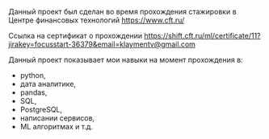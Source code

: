 Данный проект был сделан во время прохождения стажировки в Центре финансовых технологий https://www.cft.ru/

Ссылка на сертификат о прохождении https://shift.cft.ru/ml/certificate/11?jirakey=focusstart-36379&email=klaymentv@gmail.com

Данный проект показывает мои навыки на момент прохождения в: 
- python,
- дата аналитике, 
- pandas, 
- SQL, 
- PostgreSQL,
- написании сервисов,
- ML алгоритмах и т.д.